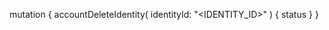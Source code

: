 mutation {
    accountDeleteIdentity(
        identityId: "<IDENTITY_ID>"
    ) {
        status
    }
}
